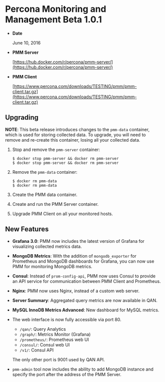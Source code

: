 # Percona Monitoring and Management Beta 1.0.1

* **Date**

    June 10, 2016

* **PMM Server**

    [https://hub.docker.com/r/percona/pmm-server/](https://hub.docker.com/r/percona/pmm-server/)

* **PMM Client**

    [https://www.percona.com/downloads/TESTING/pmm/pmm-client.tar.gz](https://www.percona.com/downloads/TESTING/pmm/pmm-client.tar.gz)

## Upgrading

**NOTE**: This beta release introduces changes to the `pmm-data` container, which is used for storing collected data. To upgrade, you will need to remove and re-create this container, losing all your collected data.

1. Stop and remove the `pmm-server` container:

    ```
    $ docker stop pmm-server && docker rm pmm-server
    $ docker stop pmm-server && docker rm pmm-server
    ```

2. Remove the `pmm-data` container:

    ```
    $ docker rm pmm-data
    $ docker rm pmm-data
    ```

3. Create the PMM data container.

4. Create and run the PMM Server container.

5. Upgrade PMM Client on all your monitored hosts.

## New Features

* **Grafana 3.0**: PMM now includes the latest version of Grafana for visualizing collected metrics data.
* **MongoDB Metrics**: With the addition of `mongodb_exporter` for Prometheus and MongoDB dashboards for Grafana, you can now use PMM for monitoring MongoDB metrics.
* **Consul**: Instead of `prom-config-api`, PMM now uses Consul to provide an API service for communication between PMM Client and Prometheus.
* **Nginx**: PMM now uses Nginx, instead of a custom web server.
* **Server Summary**: Aggregated query metrics are now available in QAN.
* **MySQL InnoDB Metrics Advanced**: New dashboard for MySQL metrics.
* The web interface is now fully accessible via port 80.
    * `/qan/`: Query Analytics
    * `/graph/`: Metrics Monitor (Grafana)
    * `/prometheus/`: Prometheus web UI
    * `/consul/`: Consul web UI
    * `/v1/`: Consul API

    The only other port is 9001 used by QAN API.
* `pmm-admin` tool now  includes the ability to add MongoDB instance and specify the port after the address of the PMM Server.
